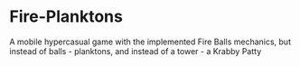 # Fire-Planktons
A mobile hypercasual game with the implemented Fire Balls mechanics, but instead of balls - planktons, and instead of a tower - a Krabby Patty
